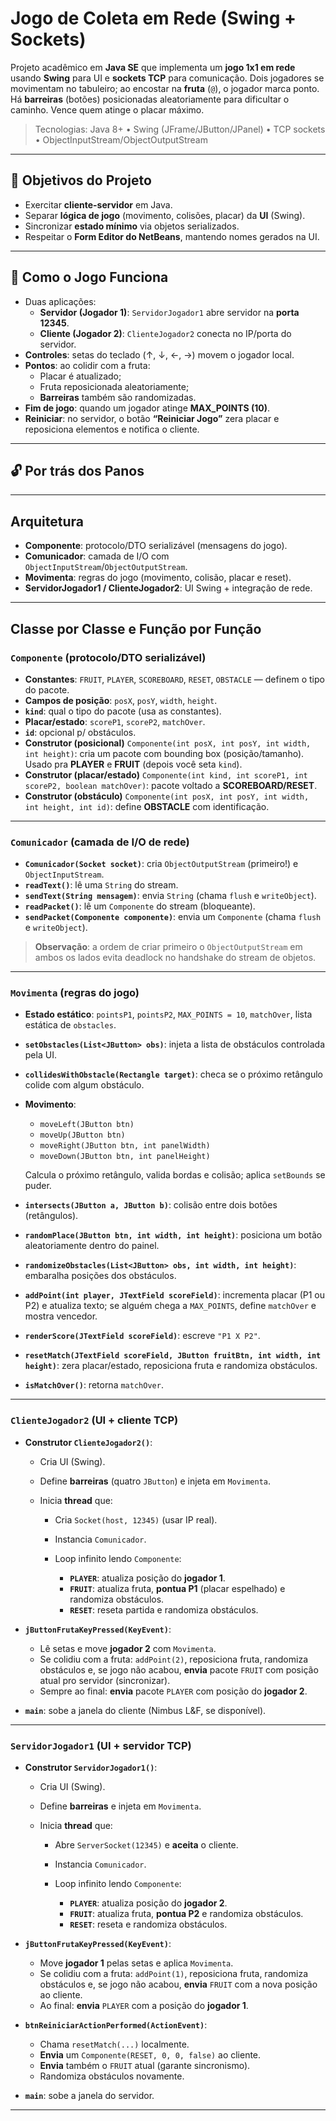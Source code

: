 # Jogo de Coleta em Rede (Swing + Sockets)

Projeto acadêmico em **Java SE** que implementa um **jogo 1x1 em rede** usando **Swing** para UI e **sockets TCP** para comunicação. Dois jogadores se movimentam no tabuleiro; ao encostar na **fruta** (`@`), o jogador marca ponto. Há **barreiras** (botões) posicionadas aleatoriamente para dificultar o caminho. Vence quem atinge o placar máximo.

> Tecnologias: Java 8+ • Swing (JFrame/JButton/JPanel) • TCP sockets • ObjectInputStream/ObjectOutputStream

---

## 🎯 Objetivos do Projeto

- Exercitar **cliente-servidor** em Java.
- Separar **lógica de jogo** (movimento, colisões, placar) da **UI** (Swing).
- Sincronizar **estado mínimo** via objetos serializados.
- Respeitar o **Form Editor do NetBeans**, mantendo nomes gerados na UI.

---

## 🧩 Como o Jogo Funciona

- Duas aplicações:
  - **Servidor (Jogador 1)**: `ServidorJogador1` abre servidor na **porta 12345**.
  - **Cliente (Jogador 2)**: `ClienteJogador2` conecta no IP/porta do servidor.
- **Controles**: setas do teclado (↑, ↓, ←, →) movem o jogador local.
- **Pontos**: ao colidir com a fruta:
  - Placar é atualizado;
  - Fruta reposicionada aleatoriamente;
  - **Barreiras** também são randomizadas.
- **Fim de jogo**: quando um jogador atinge **MAX_POINTS (10)**.
- **Reiniciar**: no servidor, o botão **“Reiniciar Jogo”** zera placar e reposiciona elementos e notifica o cliente.

---

## 🔓 Por trás dos Panos
---

## Arquitetura 

* **Componente**: protocolo/DTO serializável (mensagens do jogo).
* **Comunicador**: camada de I/O com `ObjectInputStream`/`ObjectOutputStream`.
* **Movimenta**: regras do jogo (movimento, colisão, placar e reset).
* **ServidorJogador1 / ClienteJogador2**: UI Swing + integração de rede.

---

## Classe por Classe e Função por Função

### `Componente` (protocolo/DTO serializável)

* **Constantes**: `FRUIT`, `PLAYER`, `SCOREBOARD`, `RESET`, `OBSTACLE` — definem o tipo do pacote.
* **Campos de posição**: `posX`, `posY`, `width`, `height`.
* **`kind`**: qual o tipo do pacote (usa as constantes).
* **Placar/estado**: `scoreP1`, `scoreP2`, `matchOver`.
* **`id`**: opcional p/ obstáculos.
* **Construtor (posicional)** `Componente(int posX, int posY, int width, int height)`: cria um pacote com bounding box (posição/tamanho). Usado pra **PLAYER** e **FRUIT** (depois você seta `kind`).
* **Construtor (placar/estado)** `Componente(int kind, int scoreP1, int scoreP2, boolean matchOver)`: pacote voltado a **SCOREBOARD/RESET**.
* **Construtor (obstáculo)** `Componente(int posX, int posY, int width, int height, int id)`: define **OBSTACLE** com identificação.

---

### `Comunicador` (camada de I/O de rede)

* **`Comunicador(Socket socket)`**: cria `ObjectOutputStream` (primeiro!) e `ObjectInputStream`.
* **`readText()`**: lê uma `String` do stream.
* **`sendText(String mensagem)`**: envia `String` (chama `flush` e `writeObject`).
* **`readPacket()`**: lê um `Componente` do stream (bloqueante).
* **`sendPacket(Componente componente)`**: envia um `Componente` (chama `flush` e `writeObject`).

> **Observação**: a ordem de criar primeiro o `ObjectOutputStream` em ambos os lados evita deadlock no handshake do stream de objetos.

---

### `Movimenta` (regras do jogo)

* **Estado estático**: `pointsP1`, `pointsP2`, `MAX_POINTS = 10`, `matchOver`, lista estática de `obstacles`.
* **`setObstacles(List<JButton> obs)`**: injeta a lista de obstáculos controlada pela UI.
* **`collidesWithObstacle(Rectangle target)`**: checa se o próximo retângulo colide com algum obstáculo.
* **Movimento**:

  * `moveLeft(JButton btn)`
  * `moveUp(JButton btn)`
  * `moveRight(JButton btn, int panelWidth)`
  * `moveDown(JButton btn, int panelHeight)`

  Calcula o próximo retângulo, valida bordas e colisão; aplica `setBounds` se puder.
* **`intersects(JButton a, JButton b)`**: colisão entre dois botões (retângulos).
* **`randomPlace(JButton btn, int width, int height)`**: posiciona um botão aleatoriamente dentro do painel.
* **`randomizeObstacles(List<JButton> obs, int width, int height)`**: embaralha posições dos obstáculos.
* **`addPoint(int player, JTextField scoreField)`**: incrementa placar (P1 ou P2) e atualiza texto; se alguém chega a `MAX_POINTS`, define `matchOver` e mostra vencedor.
* **`renderScore(JTextField scoreField)`**: escreve `"P1 X P2"`.
* **`resetMatch(JTextField scoreField, JButton fruitBtn, int width, int height)`**: zera placar/estado, reposiciona fruta e randomiza obstáculos.
* **`isMatchOver()`**: retorna `matchOver`.

---

### `ClienteJogador2` (UI + cliente TCP)

* **Construtor `ClienteJogador2()`**:

  * Cria UI (Swing).
  * Define **barreiras** (quatro `JButton`) e injeta em `Movimenta`.
  * Inicia **thread** que:

    * Cria `Socket(host, 12345)` (usar IP real).
    * Instancia `Comunicador`.
    * Loop infinito lendo `Componente`:

      * **`PLAYER`**: atualiza posição do **jogador 1**.
      * **`FRUIT`**: atualiza fruta, **pontua P1** (placar espelhado) e randomiza obstáculos.
      * **`RESET`**: reseta partida e randomiza obstáculos.
* **`jButtonFrutaKeyPressed(KeyEvent)`**:

  * Lê setas e move **jogador 2** com `Movimenta`.
  * Se colidiu com a fruta: `addPoint(2)`, reposiciona fruta, randomiza obstáculos e, se jogo não acabou, **envia** pacote `FRUIT` com posição atual pro servidor (sincronizar).
  * Sempre ao final: **envia** pacote `PLAYER` com posição do **jogador 2**.
* **`main`**: sobe a janela do cliente (Nimbus L&F, se disponível).

---

### `ServidorJogador1` (UI + servidor TCP)

* **Construtor `ServidorJogador1()`**:

  * Cria UI (Swing).
  * Define **barreiras** e injeta em `Movimenta`.
  * Inicia **thread** que:

    * Abre `ServerSocket(12345)` e **aceita** o cliente.
    * Instancia `Comunicador`.
    * Loop infinito lendo `Componente`:

      * **`PLAYER`**: atualiza posição do **jogador 2**.
      * **`FRUIT`**: atualiza fruta, **pontua P2** e randomiza obstáculos.
      * **`RESET`**: reseta e randomiza obstáculos.
* **`jButtonFrutaKeyPressed(KeyEvent)`**:

  * Move **jogador 1** pelas setas e aplica `Movimenta`.
  * Se colidiu com a fruta: `addPoint(1)`, reposiciona fruta, randomiza obstáculos e, se jogo não acabou, **envia** `FRUIT` com a nova posição ao cliente.
  * Ao final: **envia** `PLAYER` com a posição do **jogador 1**.
* **`btnReiniciarActionPerformed(ActionEvent)`**:

  * Chama `resetMatch(...)` localmente.
  * **Envia** um `Componente(RESET, 0, 0, false)` ao cliente.
  * **Envia** também o `FRUIT` atual (garante sincronismo).
  * Randomiza obstáculos novamente.
* **`main`**: sobe a janela do servidor.

---

